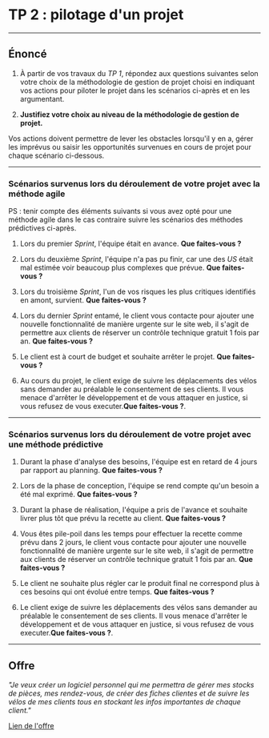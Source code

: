 # TP 2 : pilotage d'un projet

---

## Énoncé

1. À partir de vos travaux du *TP 1*, répondez aux questions suivantes selon votre choix de la méthodologie de gestion de projet choisi en indiquant vos actions pour piloter le projet dans les scénarios ci-après et en les argumentant.

2. **Justifiez votre choix au niveau de la méthodologie de gestion de projet.**

Vos actions doivent permettre de lever les obstacles lorsqu'il y en a, gérer les imprévus ou saisir les opportunités survenues en cours de projet pour chaque scénario ci-dessous.

---

### Scénarios survenus lors du déroulement de votre projet avec la méthode agile 

PS : tenir compte des éléments suivants si vous avez opté pour une méthode agile dans le cas contraire suivre les scénarios des méthodes prédictives ci-après.

1. Lors du premier *Sprint*, l'équipe était en avance. **Que faites-vous ?**

2. Lors du deuxième *Sprint*, l'équipe n'a pas pu finir, car une des *US* était mal estimée voir beaucoup plus complexes que prévue. **Que faites-vous ?**

3. Lors du troisième *Sprint*, l'un de vos risques les plus critiques identifiés en amont, survient. **Que faites-vous ?** 

4. Lors du dernier *Sprint* entamé, le client vous contacte pour ajouter une nouvelle fonctionnalité de manière urgente sur le site web, il s'agit de permettre aux clients de réserver un contrôle technique gratuit 1 fois par an. **Que faites-vous ?**

5. Le client est à court de budget et souhaite arrêter le projet. **Que faites-vous ?**

6. Au cours du projet, le client exige de suivre les déplacements des vélos sans demander au préalable le consentement de ses clients. Il vous menace d'arrêter le développement et de vous attaquer en justice, si vous refusez de vous executer.**Que faites-vous ?**.

---

### Scénarios survenus lors du déroulement de votre projet avec une méthode prédictive

1. Durant la phase d'analyse des besoins, l'équipe est en retard de 4 jours par rapport au planning. **Que faites-vous ?**

2. Lors de la phase de conception, l'équipe se rend compte qu'un besoin a été mal exprimé. **Que faites-vous ?**

3. Durant la phase de réalisation, l'équipe a pris de l'avance et souhaite livrer plus tôt que prévu la recette au client. **Que faites-vous ?**

4. Vous êtes pile-poil dans les temps pour effectuer la recette comme prévu dans 2 jours, le client vous contacte pour ajouter une nouvelle fonctionnalité de manière urgente sur le site web, il s'agit de permettre aux clients de réserver un contrôle technique gratuit 1 fois par an. **Que faites-vous ?**

5. Le client ne souhaite plus régler car le produit final ne correspond plus à ces besoins qui ont évolué entre temps. **Que faites-vous ?**

6. Le client exige de suivre les déplacements des vélos sans demander au préalable le consentement de ses clients. Il vous menace d'arrêter le développement et de vous attaquer en justice, si vous refusez de vous executer.**Que faites-vous ?**.

---

## Offre

*"Je veux créer un logiciel personnel qui me permettra de gérer mes stocks de pièces, mes rendez-vous, de créer des fiches clientes et de suivre les vélos de mes clients tous en stockant les infos importantes de chaque client."*

[Lien de l'offre](https://www.codeur.com/projects/392247-logiciel-qui-permettra-de-suivre-la-vente-et-reparation-des-velo)